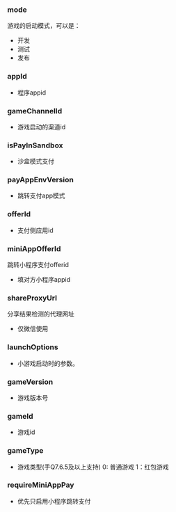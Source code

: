 ### **mode**
游戏的启动模式，可以是：
- 开发
- 测试
- 发布


### **appId**
- 程序appid


### **gameChannelId**
- 游戏启动的渠道id


### **isPayInSandbox**
- 沙盒模式支付


### **payAppEnvVersion**
- 跳转支付app模式


### **offerId**
- 支付侧应用id


### **miniAppOfferId**
跳转小程序支付offerid
- 填对方小程序appid


### **shareProxyUrl**
分享结果检测的代理网址
* 仅微信使用


### **launchOptions**
- 小游戏启动时的参数。


### **gameVersion**
- 游戏版本号


### **gameId**
- 游戏id


### **gameType**
- 游戏类型(手Q7.6.5及以上支持) 0: 普通游戏 1：红包游戏


### **requireMiniAppPay**
- 优先只启用小程序跳转支付

